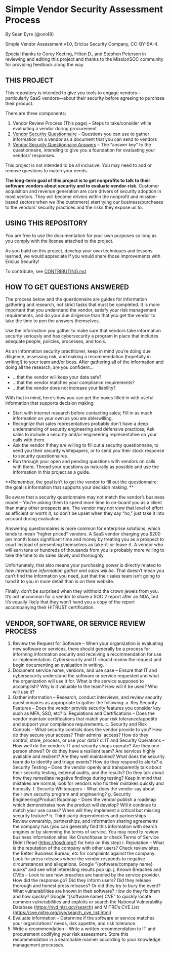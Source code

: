 # Simple Vendor Security Assessment Process

By Sean Eyre (@oni49)

Simple Vendor Assessment v1.0, Ericius Security Company, CC-BY-SA-4.

Special thanks to Corey Keeting, Hilton D., and Stephen Peterson in reviewing and editing this project and thanks to the MissionSOC community for providing feedback along the way. 

## THIS PROJECT
This repository is intended to give you tools to engage vendors—particularly SaaS vendors—about their security before agreeing to purchase their product. 

There are three components:
1.	Vendor Review Process (This page) – Steps to take/consider while evaluating a vendor during procurement 
2.	[Vendor Security Questionnaire](/DOCX/) – Questions you can use to gather information on a vendor as a document that you can send to vendors
3.	[Vendor Security Questionnaire Answers](/DOCX/) – The “answer key” to the questionnaire, intending to give you a foundation for evaluating your vendors’ responses. 

This project is not intended to be all inclusive. You may need to add or remove questions to match your needs.

**The long-term goal of this project is to get nonprofits to talk to their software vendors about security and to evaluate vendor-risk.** Customer acquisition and revenue generation are core drivers of security adoption in most sectors. They will become drivers within the nonprofit and mission-based sectors when we (the customers) start tying our business/purchases to the vendors’ security practices and the risks they expose us to. 

## USING THIS REPOSITORY
You are free to use the documentation for your own purposes so long as you comply with the license attached to the project. 

As you build on this project, develop your own techniques and lessons learned, we would appreciate if you would share those improvements with Ericius Security! 

To contribute, see [CONTRIBUTING.md](./CONTRIBUTING.md) 

## HOW TO GET QUESTIONS ANSWERED
The process below and the questionnaire are guides for information gathering and research, not strict tasks that must be completed. It is more important that you understand the vendor, satisfy your risk management requirements, and do your due diligence than that you get the vendor to take the time to pen the answers themselves. 

Use the information you gather to make sure that vendors take information security seriously and has cybersecurity a program in place that includes adequate people, policies, processes, and tools. 

As an information security practitioner, keep in mind you’re doing due diligence, assessing risk, and making a recommendation (hopefully in writing!) to your team and/or boss. After gathering all of the information and doing all the research, are you confident…
-	…that the vendor will keep your data safe?
-	…that the vendor matches your compliance requirements?
-	…that the vendor does not increase your liability?  

With that in mind, here’s how you can get the boxes filled in with useful information that supports decision making:
-	Start with internet research before contacting sales; Fill in as much information on your own as you are able/willing.
-	Recognize that sales representatives probably don’t have a deep understanding of security engineering and defensive practices; Ask sales to include a security and/or engineering representative on your calls with them.
-	Ask the vendor if they are willing to fill out a security questionnaire, to send you their security whitepapers, or to send you their stock response to security questionnaires.
-	Run through your open and pending questions with vendors on calls with them; Thread your questions as naturally as possible and use the information in this project as a guide. 

**Remember, the goal isn’t to get the vendor to fill out the questionnaire: the goal is information that supports your decision making. **

Be aware that a security questionnaire may not match the vendor’s business model – You’re asking them to spend more time to on-board you as a client than many other prospects are. The vendor may not view that level of effort as efficient or worth it, so don’t be upset when they say “no,” just take it into account during evaluation. 

Answering questionnaires is more common for enterprise solutions, which tends to mean “higher priced” vendors. A SaaS vendor charging you $200 per month loses significant time and money by treating you as a prospect to court instead of presenting themselves as take-it-or-leave-it. A vendor who will earn tens or hundreds of thousands from you is probably more willing to take the time to do sales slowly and thoroughly.

Unfortunately, that also means your purchasing power is directly related to _how interactive information gather and sales will be_. That doesn’t mean you can’t find the information you need, just that their sales team isn’t going to hand it to you in more detail than is on their website. 

Finally, don’t be surprised when they withhold the crown jewels from you. It’s not uncommon for a vendor to share a SOC 2 report after an NDA, but it’s equally likely that they won’t hand you a copy of the report accompanying their HITRUST certification. 

## VENDOR, SOFTWARE, OR SERVICE REVIEW PROCESS
1.	Review the Request for Software – When your organization is evaluating new software or services, there should generally be a process for informing information security and receiving a recommendation for use or implementation. Cybersecurity and IT should review the request and begin documenting an evaluation in writing.
2.	Document service name, versions, and use case – Ensure that IT and cybersecurity understand the software or service requested and what the organization will use it for. What is the service supposed to accomplish? Why is it valuable to the team? How will it be used? Who will use it?
3.	Gather information – Research, conduct interviews, and review security questionnaires as appropriate to gather the following:
  a.	Key Security Features – Does the vendor provide security features you consider key such as MFA, SSO, etc? 
  b.	Regulations and Certifications – Does the vendor maintain certifications that match your risk tolerance/appetite and support your compliance requirements.
  c.	Security and Risk Controls – What security controls does the vendor provide to you? How do they secure your access? Their admins’ access? How do they control, store, process, or use your data? 
  d.	IT and Security Operations – How well do the vendor’s IT and security shops operate? Are they one-person shows? Or do they have a resilient team? Are services highly available and resilient? Are they well maintained? What does the security team do to identify and triage events? How do they respond to alerts?
  e.	Security Testing – Does the vendor openly and transparently talk about their security testing, external audits, and the results? Do they talk about how they remediate negative findings during testing? Keep in mind that mistakes are normal; look for vendors who fix their mistakes quickly and honestly. 
  f.	Security Whitepapers – What does the vendor say about their own security program and engineering? 
  g.	Security Engineering/Product Roadmap – Does the vendor publish a roadmap which demonstrates how the product will develop? Will it continue to match your use cases? When will they implement a critical but missing security feature?
  h.	Third-party dependencies and partnerships – Review ownership, partnerships, and information sharing agreements the company has (you can generally find this information with search engines or by skimming the terms of service. You may need to review business information sites like Crunchbase or check Terms of Service Didn’t Read (https://tosdr.org/) for help on this step)
  i.	Reputation – What is the reputation of the company with other users? Check review sites, the Better Business Bureau, etc for complaints against the company. Look for press releases where the vendor responds to negative circumstances and allegations. Google “{software/company name} sucks” and see what interesting results pop up. 
  j.	Known Breaches and CVEs – Look to see how breaches are handled by the service provider. How did the response go? Did they inform users? Did they release thorough and honest press releases? Or did they try to bury the event? What vulnerabilities are known in their software? How do they fix them and how quickly? Google “{software name} CVE” to quickly locate common vulnerabilities and exploits or search the National Vulnerability Database (https://nvd.nist.gov/search) and MITRE’s CVE List (https://cve.mitre.org/cve/search_cve_list.html) 
4.	Evaluate information – Determine if the software or service matches your organizations’ needs, risk appetite, and risk tolerance. 
5.	Write a recommendation – Write a written recommendation to IT and procurement codifying your risk assessment. Store this recommendation in a searchable manner according to your knowledge management processes. 
